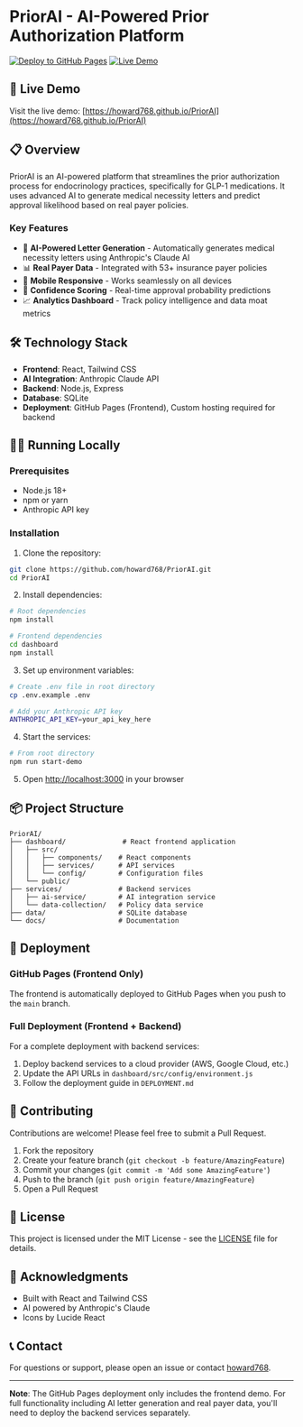# PriorAI - AI-Powered Prior Authorization Platform

[![Deploy to GitHub Pages](https://github.com/howard768/PriorAI/actions/workflows/deploy-gh-pages.yml/badge.svg)](https://github.com/howard768/PriorAI/actions/workflows/deploy-gh-pages.yml)
[![Live Demo](https://img.shields.io/badge/demo-live-brightgreen)](https://howard768.github.io/PriorAI)

## 🚀 Live Demo

Visit the live demo: [https://howard768.github.io/PriorAI](https://howard768.github.io/PriorAI)

## 📋 Overview

PriorAI is an AI-powered platform that streamlines the prior authorization process for endocrinology practices, specifically for GLP-1 medications. It uses advanced AI to generate medical necessity letters and predict approval likelihood based on real payer policies.

### Key Features

- 🤖 **AI-Powered Letter Generation** - Automatically generates medical necessity letters using Anthropic's Claude AI
- 📊 **Real Payer Data** - Integrated with 53+ insurance payer policies
- 📱 **Mobile Responsive** - Works seamlessly on all devices
- 🎯 **Confidence Scoring** - Real-time approval probability predictions
- 📈 **Analytics Dashboard** - Track policy intelligence and data moat metrics

## 🛠️ Technology Stack

- **Frontend**: React, Tailwind CSS
- **AI Integration**: Anthropic Claude API
- **Backend**: Node.js, Express
- **Database**: SQLite
- **Deployment**: GitHub Pages (Frontend), Custom hosting required for backend

## 🏃‍♂️ Running Locally

### Prerequisites

- Node.js 18+
- npm or yarn
- Anthropic API key

### Installation

1. Clone the repository:
```bash
git clone https://github.com/howard768/PriorAI.git
cd PriorAI
```

2. Install dependencies:
```bash
# Root dependencies
npm install

# Frontend dependencies
cd dashboard
npm install
```

3. Set up environment variables:
```bash
# Create .env file in root directory
cp .env.example .env

# Add your Anthropic API key
ANTHROPIC_API_KEY=your_api_key_here
```

4. Start the services:
```bash
# From root directory
npm run start-demo
```

5. Open [http://localhost:3000](http://localhost:3000) in your browser

## 📦 Project Structure

```
PriorAI/
├── dashboard/              # React frontend application
│   ├── src/
│   │   ├── components/    # React components
│   │   ├── services/      # API services
│   │   └── config/        # Configuration files
│   └── public/
├── services/              # Backend services
│   ├── ai-service/        # AI integration service
│   └── data-collection/   # Policy data service
├── data/                  # SQLite database
└── docs/                  # Documentation
```

## 🚀 Deployment

### GitHub Pages (Frontend Only)

The frontend is automatically deployed to GitHub Pages when you push to the `main` branch.

### Full Deployment (Frontend + Backend)

For a complete deployment with backend services:

1. Deploy backend services to a cloud provider (AWS, Google Cloud, etc.)
2. Update the API URLs in `dashboard/src/config/environment.js`
3. Follow the deployment guide in `DEPLOYMENT.md`

## 🤝 Contributing

Contributions are welcome! Please feel free to submit a Pull Request.

1. Fork the repository
2. Create your feature branch (`git checkout -b feature/AmazingFeature`)
3. Commit your changes (`git commit -m 'Add some AmazingFeature'`)
4. Push to the branch (`git push origin feature/AmazingFeature`)
5. Open a Pull Request

## 📄 License

This project is licensed under the MIT License - see the [LICENSE](LICENSE) file for details.

## 🙏 Acknowledgments

- Built with React and Tailwind CSS
- AI powered by Anthropic's Claude
- Icons by Lucide React

## 📞 Contact

For questions or support, please open an issue or contact [howard768](https://github.com/howard768).

---

**Note**: The GitHub Pages deployment only includes the frontend demo. For full functionality including AI letter generation and real payer data, you'll need to deploy the backend services separately. 